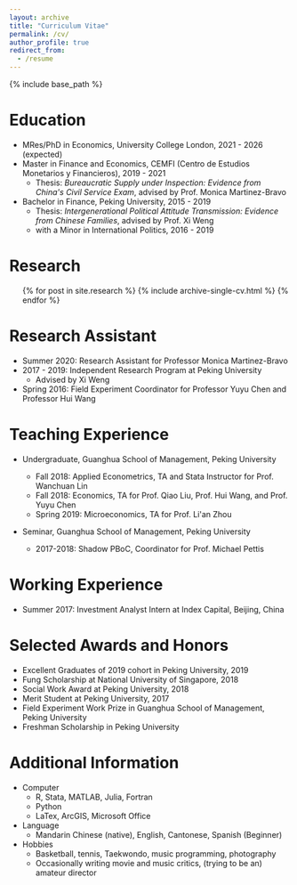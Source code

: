 ```yaml
---
layout: archive
title: "Curriculum Vitae"
permalink: /cv/
author_profile: true
redirect_from:
  - /resume
---
```


{% include base_path %}

Education
======
* MRes/PhD in Economics, University College London, 2021 - 2026 (expected)
* Master in Finance and Economics, CEMFI (Centro de Estudios Monetarios y Financieros), 2019 - 2021
  * Thesis: *Bureaucratic Supply under Inspection: Evidence from China's Civil Service Exam*, advised by Prof. Monica Martinez-Bravo
* Bachelor in Finance, Peking University, 2015 - 2019
  * Thesis: *Intergenerational Political Attitude Transmission: Evidence from Chinese Families*, advised by Prof. Xi Weng
  * with a Minor in International Politics, 2016 - 2019

Research
======
  <ul>{% for post in site.research %}
    {% include archive-single-cv.html %}
  {% endfor %}</ul>
  
Research Assistant
======
* Summer 2020: Research Assistant for Professor Monica Martinez-Bravo
* 2017 - 2019: Independent Research Program at Peking University
  * Advised by Xi Weng
* Spring 2016: Field Experiment Coordinator for Professor Yuyu Chen and Professor Hui Wang
  
Teaching Experience
======
* Undergraduate, Guanghua School of Management, Peking University
  * Fall 2018: Applied Econometrics, TA and Stata Instructor for Prof. Wanchuan Lin
  * Fall 2018: Economics, TA for Prof. Qiao Liu, Prof. Hui Wang, and Prof. Yuyu Chen
  * Spring 2019: Microeconomics, TA for Prof. Li'an Zhou

* Seminar, Guanghua School of Management, Peking University
  * 2017-2018: Shadow PBoC, Coordinator for Prof. Michael Pettis
  
Working Experience
======
* Summer 2017: Investment Analyst Intern at Index Capital, Beijing, China
  
Selected Awards and Honors
======
* Excellent Graduates of 2019 cohort in Peking University, 2019
* Fung Scholarship at National University of Singapore, 2018
* Social Work Award at Peking University, 2018
* Merit Student at Peking University, 2017
* Field Experiment Work Prize in Guanghua School of Management, Peking University
* Freshman Scholarship in Peking University
  
Additional Information
======
* Computer
  * R, Stata, MATLAB, Julia, Fortran
  * Python
  * LaTex, ArcGIS, Microsoft Office
* Language
  * Mandarin Chinese (native), English, Cantonese, Spanish (Beginner)
* Hobbies
  * Basketball, tennis, Taekwondo, music programming, photography
  * Occasionally writing movie and music critics, (trying to be an) amateur director
